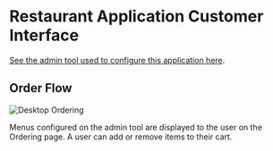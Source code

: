 # Restaurant Application Customer Interface

[See the admin tool used to configure this application here](https://github.com/spaulsteinberg/restaurant-tool).

## Order Flow

![Desktop Ordering](img/Ordering-demo-desktop.gif)

Menus configured on the admin tool are displayed to the user on the Ordering page. A user can add or remove items to their cart.
